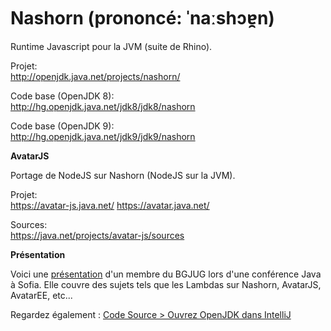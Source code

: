 # Nashorn (prononcé: ˈnaːshɔɐ̯n)

Runtime Javascript pour la JVM (suite de Rhino). 

Projet: <br/>
http://openjdk.java.net/projects/nashorn/

Code base (OpenJDK 8): <br/> http://hg.openjdk.java.net/jdk8/jdk8/nashorn

Code base (OpenJDK 9): <br/> http://hg.openjdk.java.net/jdk9/jdk9/nashorn

**AvatarJS**

Portage de NodeJS sur Nashorn (NodeJS sur la JVM).

Projet: <br/>
https://avatar-js.java.net/  https://avatar.java.net/

Sources:  <br/>
https://java.net/projects/avatar-js/sources

**Présentation**

Voici une [présentation](https://github.com/neomatrix369/adoptopenjdk-getting-started-kit/blob/master/en/openjdk-projects/JavaScript_J2D.pdf) d'un membre du BGJUG lors d'une conférence Java à Sofia. Elle couvre des sujets tels que les Lambdas sur Nashorn, AvatarJS, AvatarEE, etc...

Regardez également : [Code Source > Ouvrez OpenJDK dans IntelliJ](../source-code/loading_openjdk_in_intellij.md)
